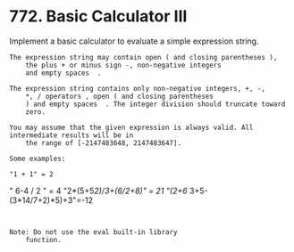 # 772. Basic Calculator III

Implement a basic calculator to evaluate a simple expression string.

    The expression string may contain open ( and closing parentheses ),
        the plus + or minus sign -, non-negative integers
        and empty spaces  .

    The expression string contains only non-negative integers, +, -,
        *, / operators , open ( and closing parentheses
        ) and empty spaces  . The integer division should truncate toward
        zero.

    You may assume that the given expression is always valid. All intermediate results will be in
        the range of [-2147483648, 2147483647].

    Some examples:

    "1 + 1" = 2
" 6-4 / 2 " = 4
"2*(5+5*2)/3+(6/2+8)" = 21
"(2+6* 3+5- (3*14/7+2)*5)+3"=-12

     

    Note: Do not use the eval built-in library
        function.